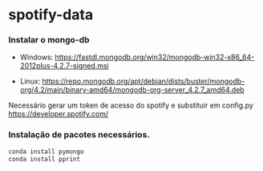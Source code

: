 # spotify-data

### Instalar o mongo-db
- Windows:
https://fastdl.mongodb.org/win32/mongodb-win32-x86_64-2012plus-4.2.7-signed.msi

- Linux:
https://repo.mongodb.org/apt/debian/dists/buster/mongodb-org/4.2/main/binary-amd64/mongodb-org-server_4.2.7_amd64.deb

Necessário gerar um token de acesso do spotify e substituir em config.py
https://developer.spotify.com/

### Instalação de pacotes necessários.

```bash
conda install pymongo
conda install pprint
```
